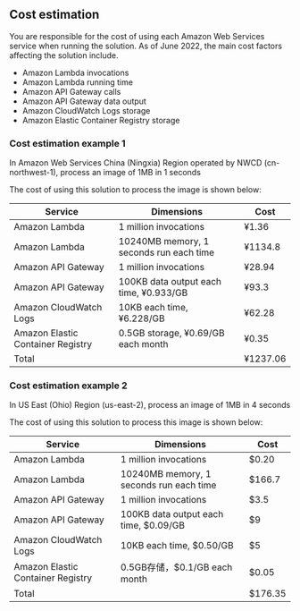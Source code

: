 ## Cost estimation

You are responsible for the cost of using each Amazon Web Services service when running the solution. As of June 2022, the main cost factors affecting the solution include.

- Amazon Lambda invocations
- Amazon Lambda running time
- Amazon API Gateway calls
- Amazon API Gateway data output
- Amazon CloudWatch Logs storage
- Amazon Elastic Container Registry storage

### Cost estimation example 1

In Amazon Web Services China (Ningxia) Region operated by NWCD (cn-northwest-1), process an image of 1MB in 1 seconds

The cost of using this solution to process the image is shown below:

| Service | Dimensions                   | Cost       |
| ---- |----------------------|----------|
|Amazon Lambda | 1 million invocations                | ¥1.36    |
|Amazon Lambda | 10240MB memory, 1 seconds run each time      | ¥1134.8  |
|Amazon API Gateway| 1 million invocations                  | ¥28.94   |
|Amazon API Gateway| 100KB data output each time, ¥0.933/GB | ¥93.3    |
|Amazon CloudWatch Logs| 10KB each time, ¥6.228/GB    | ¥62.28   |
|Amazon Elastic Container Registry| 0.5GB storage, ¥0.69/GB each month     | ¥0.35    |
| Total                                  |   | ¥1237.06 |

### Cost estimation example 2

In US East (Ohio) Region (us-east-2), process an image of 1MB in 4 seconds

The cost of using this solution to process this image is shown below:

| Service | Dimensions                   | Cost       |
|-------------------------------------|---------------------|---------|
| Amazon Lambda                     | 1 million invocations                 | $0.20   |
| Amazon Lambda                     | 10240MB memory, 1 seconds run each time     | $166.7  |
| Amazon API Gateway                | 1 million invocations                 | $3.5    |
| Amazon API Gateway              | 100KB data output each time, $0.09/GB | $9      |
| Amazon CloudWatch Logs              | 10KB each time, $0.50/GB     | $5      |
| Amazon Elastic Container Registry | 0.5GB存储，$0.1/GB each month      | $0.05   |
| Total                                 |   | $176.35 |